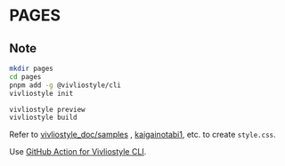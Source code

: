 # PAGES

## Note

```sh
mkdir pages
cd pages
pnpm add -g @vivliostyle/cli
vivliostyle init
```

```sh
vivliostyle preview
vivliostyle build
```

Refer to [vivliostyle_doc/samples](https://github.com/vivliostyle/vivliostyle_doc/tree/gh-pages/samples)
, [kaigainotabi1](https://github.com/MurakamiShinyu/kaigainotabi1), etc. to create `style.css`.

Use [GitHub Action for Vivliostyle CLI](https://github.com/marketplace/actions/vivliostyle).